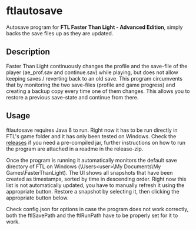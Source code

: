 # ftlautosave
Autosave program for **FTL Faster Than Light - Advanced Edition**, simply backs the save files up as they are updated.

## Description

Faster Than Light continuously changes the profile and the save-file of the player (ae_prof.sav and continue.sav) while playing, but does not allow keeping saves / reverting back to an old save. This program circumvents that by monitoring the two save-files (profile and game progress) and creating a backup copy every time one of them changes.
This allows you to restore a previous save-state and continue from there.

## Usage

ftlautosave requires Java 8 to run. Right now it has to be run directly in FTL's game folder and it has only been tested on Windows. Check the [releases](https://github.com/synogen/ftlautosave/releases) if you need a pre-compiled jar, further instructions on how to run the program are attached in a readme in the release-zip.

Once the program is running it automatically monitors the default save directory of FTL on Windows (\Users\<user>\My Documents\My Games\FasterThanLight). The UI shows all snapshots that have been created as timestamps, sorted by time in descending order. Right now this list is not automatically updated, you have to manually refresh it using the appropriate button. Restore a snapshot by selecting it, then clicking the appropriate button below.






Check config.json for options in case the program does not work correctly, both the ftlSavePath and the ftlRunPath have to be properly set for it to work.

